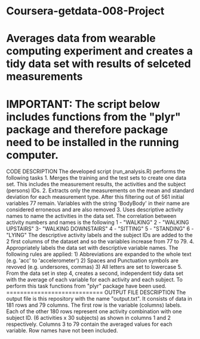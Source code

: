 Coursera-getdata-008-Project
============================

Averages data from wearable computing experiment and creates a tidy data set with results of selceted measurements
============================

IMPORTANT: The script below includes functions from the "plyr" package and therefore package need to be installed in the running computer.
============================
CODE DESCRIPTION
The developed script (run_analysis.R) performs the following tasks
    1. Merges the training and the test sets to create one data set. This includes the measurement results, the activities        and the subject (persons) IDs.
    2. Extracts only the measurements on the mean and standard deviation for each measurement type. After this filtering          out of  561 initial variables 77 remain. Variables with the string 'BodyBody' in their name are considered erroneous        and are also removed 
    3. Uses descriptive activity names to name the activities in the data set. The correlation between activity numbers and        names is the following
               1 - "WALKING"
               2 - "WALKING UPSTAIRS"
               3- "WALKING DOWNSTAIRS"
               4 - "SITTING"
               5 - "STANDING"
               6 -"LYING"
        The descriptive activity labels and the subject IDs are added to the 2 first columns of the dataset and so the             variables increase from 77 to 79.
    4. Appropriately labels the data set with descriptive variable names. The following rules are applied:
               1) Abbreviations are expanded to the whole text (e.g. 'acc' to 'accelerometer')
               2) Spaces and Punctuation symbols are revoved (e.g. undersores, commas)
               3) All letters are set to lowercase
    5. From the data set in step 4, creates a second, independent tidy data set with the average of each variable for each        activity and each subject. To perform this task functions from "plyr" package have been used. 
    ============================
OUTPUT FILE DESCRIPTION
The output file is this repository with the name "output.txt". It consists of data in 181 rows and 79 columns. The first row is the variable (columns) labels. Each of the other 180 rows represent one activity combination with one subject ID. (6 activities x 30 subjects) as shown in columns 1 and 2 respectively. Columns 3 to 79 contain the averaged values for each variable. Row names have not been included. 


